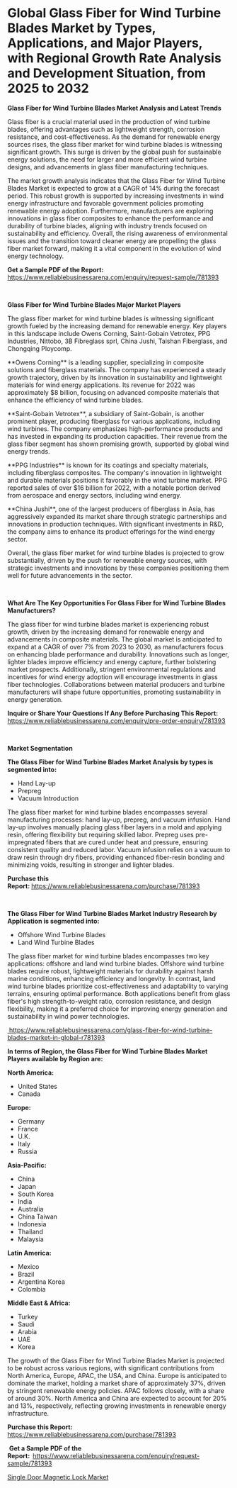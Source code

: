 <p><h1>Global Glass Fiber for Wind Turbine Blades Market by Types, Applications, and Major Players, with Regional Growth Rate Analysis and Development Situation, from 2025 to 2032</h1></p><p><strong>Glass Fiber for Wind Turbine Blades Market Analysis and Latest Trends</strong></p>
<p><p>Glass fiber is a crucial material used in the production of wind turbine blades, offering advantages such as lightweight strength, corrosion resistance, and cost-effectiveness. As the demand for renewable energy sources rises, the glass fiber market for wind turbine blades is witnessing significant growth. This surge is driven by the global push for sustainable energy solutions, the need for larger and more efficient wind turbine designs, and advancements in glass fiber manufacturing techniques. </p><p>The market growth analysis indicates that the Glass Fiber for Wind Turbine Blades Market is expected to grow at a CAGR of 14% during the forecast period. This robust growth is supported by increasing investments in wind energy infrastructure and favorable government policies promoting renewable energy adoption. Furthermore, manufacturers are exploring innovations in glass fiber composites to enhance the performance and durability of turbine blades, aligning with industry trends focused on sustainability and efficiency. Overall, the rising awareness of environmental issues and the transition toward cleaner energy are propelling the glass fiber market forward, making it a vital component in the evolution of wind energy technology.</p></p>
<p><strong>Get a Sample PDF of the Report:&nbsp;</strong> <a href="https://www.reliablebusinessarena.com/enquiry/request-sample/781393?utm_campaign=2928&utm_medium=2&utm_source=Github&utm_content=ia&utm_term=26032025&utm_id=glass-fiber-for-wind-turbine-blades">https://www.reliablebusinessarena.com/enquiry/request-sample/781393</a></p>
<p>&nbsp;</p>
<p><strong>Glass Fiber for Wind Turbine Blades Major Market Players</strong></p>
<p><p>The glass fiber market for wind turbine blades is witnessing significant growth fueled by the increasing demand for renewable energy. Key players in this landscape include Owens Corning, Saint-Gobain Vetrotex, PPG Industries, Nittobo, 3B Fibreglass sprl, China Jushi, Taishan Fiberglass, and Chongqing Ploycomp. </p><p>**Owens Corning** is a leading supplier, specializing in composite solutions and fiberglass materials. The company has experienced a steady growth trajectory, driven by its innovation in sustainability and lightweight materials for wind energy applications. Its revenue for 2022 was approximately $8 billion, focusing on advanced composite materials that enhance the efficiency of wind turbine blades.</p><p>**Saint-Gobain Vetrotex**, a subsidiary of Saint-Gobain, is another prominent player, producing fiberglass for various applications, including wind turbines. The company emphasizes high-performance products and has invested in expanding its production capacities. Their revenue from the glass fiber segment has shown promising growth, supported by global wind energy trends.</p><p>**PPG Industries** is known for its coatings and specialty materials, including fiberglass composites. The company's innovation in lightweight and durable materials positions it favorably in the wind turbine market. PPG reported sales of over $16 billion for 2022, with a notable portion derived from aerospace and energy sectors, including wind energy.</p><p>**China Jushi**, one of the largest producers of fiberglass in Asia, has aggressively expanded its market share through strategic partnerships and innovations in production techniques. With significant investments in R&D, the company aims to enhance its product offerings for the wind energy sector. </p><p>Overall, the glass fiber market for wind turbine blades is projected to grow substantially, driven by the push for renewable energy sources, with strategic investments and innovations by these companies positioning them well for future advancements in the sector.</p></p>
<p>&nbsp;</p>
<p><strong>What Are The Key Opportunities For Glass Fiber for Wind Turbine Blades Manufacturers?</strong></p>
<p><p>The glass fiber for wind turbine blades market is experiencing robust growth, driven by the increasing demand for renewable energy and advancements in composite materials. The global market is anticipated to expand at a CAGR of over 7% from 2023 to 2030, as manufacturers focus on enhancing blade performance and durability. Innovations such as longer, lighter blades improve efficiency and energy capture, further bolstering market prospects. Additionally, stringent environmental regulations and incentives for wind energy adoption will encourage investments in glass fiber technologies. Collaborations between material producers and turbine manufacturers will shape future opportunities, promoting sustainability in energy generation.</p></p>
<p><strong>Inquire or Share Your Questions If Any Before Purchasing This Report:</strong> <a href="https://www.reliablebusinessarena.com/enquiry/pre-order-enquiry/781393?utm_campaign=2928&utm_medium=2&utm_source=Github&utm_content=ia&utm_term=26032025&utm_id=glass-fiber-for-wind-turbine-blades">https://www.reliablebusinessarena.com/enquiry/pre-order-enquiry/781393</a></p>
<p>&nbsp;</p>
<p><strong>Market Segmentation</strong></p>
<p><strong>The Glass Fiber for Wind Turbine Blades Market Analysis by types is segmented into:</strong></p>
<p><ul><li>Hand Lay-up</li><li>Prepreg</li><li>Vacuum Introduction</li></ul></p>
<p><p>The glass fiber market for wind turbine blades encompasses several manufacturing processes: hand lay-up, prepreg, and vacuum infusion. Hand lay-up involves manually placing glass fiber layers in a mold and applying resin, offering flexibility but requiring skilled labor. Prepreg uses pre-impregnated fibers that are cured under heat and pressure, ensuring consistent quality and reduced labor. Vacuum infusion relies on a vacuum to draw resin through dry fibers, providing enhanced fiber-resin bonding and minimizing voids, resulting in stronger and lighter blades.</p></p>
<p><strong>Purchase this Report:&nbsp;</strong><a href="https://www.reliablebusinessarena.com/purchase/781393?utm_campaign=2928&utm_medium=2&utm_source=Github&utm_content=ia&utm_term=26032025&utm_id=glass-fiber-for-wind-turbine-blades">https://www.reliablebusinessarena.com/purchase/781393</a></p>
<p>&nbsp;</p>
<p><strong>The Glass Fiber for Wind Turbine Blades Market Industry Research by Application is segmented into:</strong></p>
<p><ul><li>Offshore Wind Turbine Blades</li><li>Land Wind Turbine Blades</li></ul></p>
<p><p>The glass fiber market for wind turbine blades encompasses two key applications: offshore and land wind turbine blades. Offshore wind turbine blades require robust, lightweight materials for durability against harsh marine conditions, enhancing efficiency and longevity. In contrast, land wind turbine blades prioritize cost-effectiveness and adaptability to varying terrains, ensuring optimal performance. Both applications benefit from glass fiber's high strength-to-weight ratio, corrosion resistance, and design flexibility, making it a preferred choice for improving energy generation and sustainability in wind power technologies.</p></p>
<p><a href="https://www.reliablebusinessarena.com/glass-fiber-for-wind-turbine-blades-market-in-global-r781393?utm_campaign=2928&utm_medium=2&utm_source=Github&utm_content=ia&utm_term=26032025&utm_id=glass-fiber-for-wind-turbine-blades">&nbsp;https://www.reliablebusinessarena.com/glass-fiber-for-wind-turbine-blades-market-in-global-r781393</a></p>
<p><strong>In terms of Region, the Glass Fiber for Wind Turbine Blades Market Players available by Region are:</strong></p>
<p>
    <p> <strong> North America: </strong>
        <ul>
            <li>United States</li>
            <li>Canada</li>
        </ul>
        </p> 
    <p> <strong> Europe: </strong>
        <ul>
            <li>Germany</li>
            <li>France</li>
            <li>U.K.</li>
            <li>Italy</li>
            <li>Russia</li>
        </ul>
        </p> 
    <p> <strong> Asia-Pacific: </strong>
        <ul>
            <li>China</li>
            <li>Japan</li>
            <li>South Korea</li>
            <li>India</li>
            <li>Australia</li>
            <li>China Taiwan</li>
            <li>Indonesia</li>
            <li>Thailand</li>
            <li>Malaysia</li>
        </ul>
        </p> 
    <p> <strong> Latin America: </strong>
        <ul>
            <li>Mexico</li>
            <li>Brazil</li>
            <li>Argentina Korea</li>
            <li>Colombia</li>
        </ul>
        </p> 
    <p> <strong> Middle East & Africa: </strong>
        <ul>
            <li>Turkey</li>
            <li>Saudi</li>
            <li>Arabia</li>
            <li>UAE</li>
            <li>Korea</li>
        </ul>
    </p>
    </p>
<p><p>The growth of the Glass Fiber for Wind Turbine Blades Market is projected to be robust across various regions, with significant contributions from North America, Europe, APAC, the USA, and China. Europe is anticipated to dominate the market, holding a market share of approximately 37%, driven by stringent renewable energy policies. APAC follows closely, with a share of around 30%. North America and China are expected to account for 20% and 13%, respectively, reflecting growing investments in renewable energy infrastructure.</p></p>
<p><strong>Purchase this Report: </strong><a href="https://www.reliablebusinessarena.com/purchase/781393?utm_campaign=2928&utm_medium=2&utm_source=Github&utm_content=ia&utm_term=26032025&utm_id=glass-fiber-for-wind-turbine-blades">https://www.reliablebusinessarena.com/purchase/781393</a></p>
<p>&nbsp;<strong>Get a Sample PDF of the Report:&nbsp;&nbsp;</strong><a href="https://www.reliablebusinessarena.com/enquiry/request-sample/781393?utm_campaign=2928&utm_medium=2&utm_source=Github&utm_content=ia&utm_term=26032025&utm_id=glass-fiber-for-wind-turbine-blades">https://www.reliablebusinessarena.com/enquiry/request-sample/781393</a></p>
<p><strong></strong></p>
<p><p><a href="https://github.com/carendesrochers299/Market-Research-Report-List-1/blob/main/single-door-magnetic-lock-market.md?utm_campaign=2928&utm_medium=2&utm_source=Github&utm_content=ia&utm_term=26032025&utm_id=glass-fiber-for-wind-turbine-blades">Single Door Magnetic Lock Market</a></p></p>
